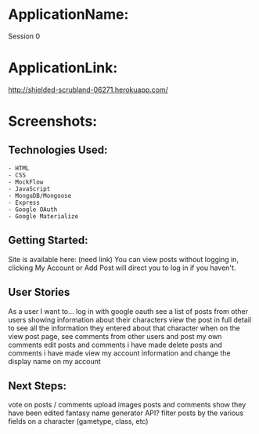 # ApplicationName:
Session 0

# ApplicationLink:
http://shielded-scrubland-06271.herokuapp.com/

# Screenshots:

## Technologies Used:
    - HTML
    - CSS 
    - MockFlow
    - JavaScript
    - MongoDB/Mongoose
    - Express
    - Google OAuth
    - Google Materialize

## Getting Started:
Site is available here:
(need link)
You can view posts without logging in, clicking My Account or Add Post will direct you to log in if you haven't.

## User Stories
As a user I want to…
log in with google oauth
see a list of posts from other users showing information about their characters
view the post in full detail to see all the information they entered about that character
when on the view post page, see comments from other users and post my own comments
edit posts and comments i have made
delete posts and comments i have made
view my account information and change the display name on my account

## Next Steps:
vote on posts / comments
upload images
posts and comments show they have been edited
fantasy name generator API? 
filter posts by the various fields on a character (gametype, class, etc)
